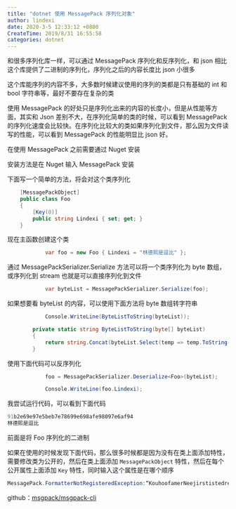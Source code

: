 ```yaml
---
title: "dotnet 使用 MessagePack 序列化对象"
author: lindexi
date: 2020-3-5 12:33:12 +0800
CreateTime: 2019/8/31 16:55:58
categories: dotnet
---
```


和很多序列化库一样，可以通过 MessagePack 序列化和反序列化，和 json 相比这个库提供了二进制的序列化，序列化之后的内容长度比 json 小很多

<!--more-->


<!-- CreateTime:2019/8/31 16:55:58 -->


这个库能序列的内容不多，大多数时候建议使用的序列的类都是只有基础的 int 和 bool 字符串等，最好不要存在复杂的类

使用 MessagePack 的好处只是序列化出来的内容的长度小，但是从性能等方面，其实和 Json 差别不大，在序列化简单的类的时候，可以看到 MessagePack 的序列化速度会比较快。在序列化比较大的类如果序列化到文件，那么因为文件读写的性能，可以看到 MessagePack 的性能明显比 json 好。

在使用 MessagePack 之前需要通过 Nuget 安装

安装方法是在 Nuget 输入 MessagePack 安装

下面写一个简单的方法，将会对这个类序列化

```csharp
    [MessagePackObject]
    public class Foo
    {
        [Key(0)]
        public string Lindexi { set; get; }
    }
```

现在主函数创建这个类

```csharp
            var foo = new Foo { Lindexi = "林德熙是逗比" };

```

通过 MessagePackSerializer.Serialize 方法可以将一个类序列化为 byte 数组，或序列化到 stream 也就是可以直接序列化到文件

```csharp
            var byteList = MessagePackSerializer.Serialize(foo);

```

如果想要看 byteList 的内容，可以使用下面方法将 byte 数组转字符串

```csharp
            Console.WriteLine(ByteListToString(byteList));

        private static string ByteListToString(byte[] byteList)
        {
            return string.Concat(byteList.Select(temp => temp.ToString("x2")));
        }
```

使用下面代码可以反序列化

```csharp
            foo = MessagePackSerializer.Deserialize<Foo>(byteList);

            Console.WriteLine(foo.Lindexi);
```

我尝试运行代码，可以看到下面代码

```csharp
91b2e69e97e5beb7e78699e698afe98097e6af94
林德熙是逗比
```

前面是将 Foo 序列化的二进制

如果在使用的时候发现下面代码，那么很多时候都是因为没有在类上面添加特性，需要修改类为公开的，然后在类上面添加 `MessagePackObject` 特性，然后在每个公开属性上面添加 `Key` 特性，同时输入这个属性是在哪个顺序

```csharp
MessagePack.FormatterNotRegisteredException:“KouhoofamerNeejirstistedrea.Foo is not registered in this resolver. resolver:StandardResolver”
```	

github：[msgpack/msgpack-cli](https://github.com/msgpack/msgpack-cli)

